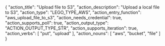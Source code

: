 {
"action_title": "Upload file to S3",
"action_description": "Upload a local file to S3",
"action_type": "LEGO_TYPE_AWS",
"action_entry_function": "aws_upload_file_to_s3",
"action_needs_credential": true,
"action_supports_poll": true,
"action_output_type": "ACTION_OUTPUT_TYPE_STR",
"action_supports_iteration": true,
"action_verbs": [
"put",
"upload"
],
"action_nouns": [
"aws",
"bucket",
"file"
]
}
